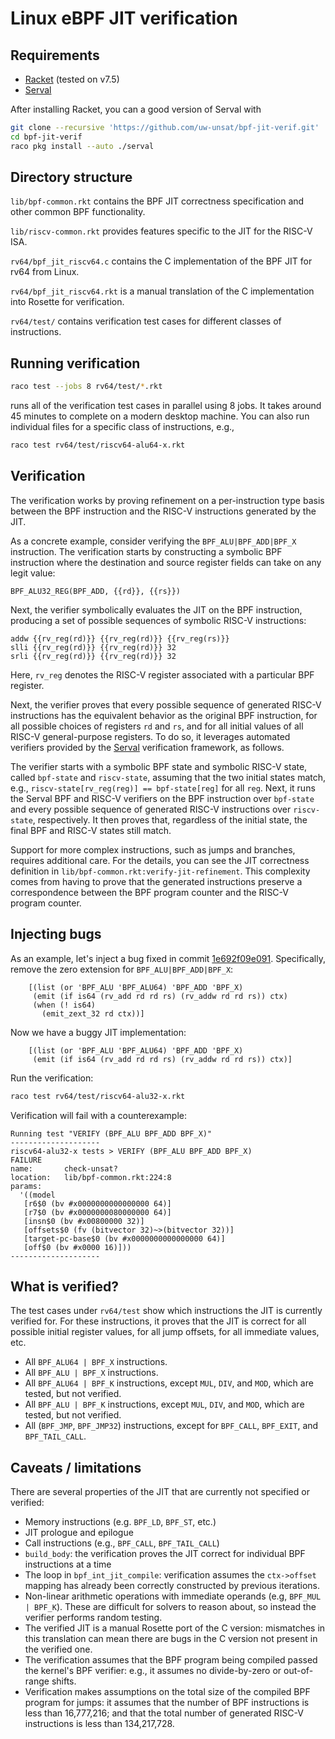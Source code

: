 # Linux eBPF JIT verification

## Requirements

- [Racket] (tested on v7.5)
- [Serval]

After installing Racket, you can a good version of Serval with

```sh
git clone --recursive 'https://github.com/uw-unsat/bpf-jit-verif.git'
cd bpf-jit-verif
raco pkg install --auto ./serval
```

## Directory structure

`lib/bpf-common.rkt` contains the BPF JIT correctness
specification and other common BPF functionality.

`lib/riscv-common.rkt` provides features specific
to the JIT for the RISC-V ISA.

`rv64/bpf_jit_riscv64.c` contains the C implementation
of the BPF JIT for rv64 from Linux.

`rv64/bpf_jit_riscv64.rkt` is a manual translation
of the C implementation into Rosette for verification.

`rv64/test/` contains verification test cases for
different classes of instructions.

## Running verification

```sh
raco test --jobs 8 rv64/test/*.rkt
```

runs all of the verification test cases in parallel
using 8 jobs. It takes around 45 minutes to complete
on a modern desktop machine. You can also run
individual files for a specific class of instructions,
e.g.,

```sh
raco test rv64/test/riscv64-alu64-x.rkt
```

## Verification

The verification works by proving refinement on a per-instruction type
basis between the BPF instruction and the RISC-V instructions
generated by the JIT.

As a concrete example, consider verifying the `BPF_ALU|BPF_ADD|BPF_X`
instruction. The verification starts by constructing a symbolic BPF
instruction where the destination and source register fields can
take on any legit value:

```
BPF_ALU32_REG(BPF_ADD, {{rd}}, {{rs}})
```

Next, the verifier symbolically evaluates the JIT on the BPF
instruction, producing a set of possible sequences of symbolic
RISC-V instructions:

```
addw {{rv_reg(rd)}} {{rv_reg(rd)}} {{rv_reg(rs)}}
slli {{rv_reg(rd)}} {{rv_reg(rd)}} 32
srli {{rv_reg(rd)}} {{rv_reg(rd)}} 32
```

Here, `rv_reg` denotes the RISC-V register associated
with a particular BPF register.

Next, the verifier proves that every possible sequence of generated
RISC-V instructions has the equivalent behavior as the original BPF
instruction, for all possible choices of registers `rd` and `rs`,
and for all initial values of all RISC-V general-purpose registers.
To do so, it leverages automated verifiers provided by the [Serval]
verification framework, as follows.

The verifier starts with a symbolic BPF state and symbolic RISC-V
state, called `bpf-state` and `riscv-state`, assuming that the two
initial states match, e.g., `riscv-state[rv_reg(reg)] == bpf-state[reg]`
for all `reg`.  Next, it runs the Serval BPF and RISC-V verifiers
on the BPF instruction over `bpf-state` and every possible sequence
of generated RISC-V instructions over `riscv-state`, respectively.
It then proves that, regardless of the initial state, the final BPF
and RISC-V states still match.

Support for more complex instructions, such as jumps and branches,
requires additional care. For the details, you can see the JIT
correctness definition in `lib/bpf-common.rkt:verify-jit-refinement`.
This complexity comes from having to prove that the generated
instructions preserve a correspondence between the BPF program
counter and the RISC-V program counter.

## Injecting bugs

As an example, let's inject a bug fixed in commit [1e692f09e091].
Specifically, remove the zero extension for `BPF_ALU|BPF_ADD|BPF_X`:

```
    [(list (or 'BPF_ALU 'BPF_ALU64) 'BPF_ADD 'BPF_X)
     (emit (if is64 (rv_add rd rd rs) (rv_addw rd rd rs)) ctx)
     (when (! is64)
       (emit_zext_32 rd ctx))]
```

Now we have a buggy JIT implementation:

```
    [(list (or 'BPF_ALU 'BPF_ALU64) 'BPF_ADD 'BPF_X)
     (emit (if is64 (rv_add rd rd rs) (rv_addw rd rd rs)) ctx)]
```

Run the verification:

```sh
raco test rv64/test/riscv64-alu32-x.rkt
```

Verification will fail with a counterexample:

```
Running test "VERIFY (BPF_ALU BPF_ADD BPF_X)"
--------------------
riscv64-alu32-x tests > VERIFY (BPF_ALU BPF_ADD BPF_X)
FAILURE
name:       check-unsat?
location:   lib/bpf-common.rkt:224:8
params:
  '((model
   [r6$0 (bv #x0000000000000000 64)]
   [r7$0 (bv #x0000000080000000 64)]
   [insn$0 (bv #x00800000 32)]
   [offsets$0 (fv (bitvector 32)~>(bitvector 32))]
   [target-pc-base$0 (bv #x0000000000000000 64)]
   [off$0 (bv #x0000 16)]))
--------------------
```

## What is verified?

The test cases under `rv64/test` show which instructions
the JIT is currently verified for. For these instructions,
it proves that the JIT is correct for all possible initial
register values, for all jump offsets, for all immediate values,
etc.

- All `BPF_ALU64 | BPF_X` instructions.
- All `BPF_ALU | BPF_X` instructions.
- All `BPF_ALU64 | BPF_K` instructions, except `MUL`, `DIV`, and `MOD`, which are tested, but not verified.
- All `BPF_ALU | BPF_K` instructions, except `MUL`, `DIV`, and `MOD`, which are tested, but not verified.
- All (`BPF_JMP`, `BPF_JMP32`) instructions, except
  for `BPF_CALL`, `BPF_EXIT`, and `BPF_TAIL_CALL`.

## Caveats / limitations

There are several properties of the JIT that
are currently not specified or verified:

- Memory instructions (e.g. `BPF_LD`, `BPF_ST`, etc.)
- JIT prologue and epilogue
- Call instructions (e.g., `BPF_CALL`, `BPF_TAIL_CALL`)
- `build_body`: the verification proves the JIT correct
  for individual BPF instructions at a time
- The loop in `bpf_int_jit_compile`: verification assumes
  the `ctx->offset` mapping has already been correctly
  constructed by previous iterations.
- Non-linear arithmetic operations with immediate operands
  (e.g, `BPF_MUL | BPF_K`). These are difficult for solvers
  to reason about, so instead the verifier performs random
  testing.
- The verified JIT is a manual Rosette port of the C version:
  mismatches in this translation can mean there are bugs
  in the C version not present in the verified one.
- The verification assumes that the BPF program being compiled
  passed the kernel's BPF verifier: e.g., it assumes no
  divide-by-zero or out-of-range shifts.
- Verification makes assumptions on the total size of the
  compiled BPF program for jumps: it assumes that the number of BPF
  instructions is less than 16,777,216; and that the total number
  of generated RISC-V instructions is less than 134,217,728.

[Racket]: https://racket-lang.org
[Serval]: https://github.com/uw-unsat/serval.git
[1e692f09e091]: https://git.kernel.org/pub/scm/linux/kernel/git/torvalds/linux.git/commit/?id=1e692f09e091
